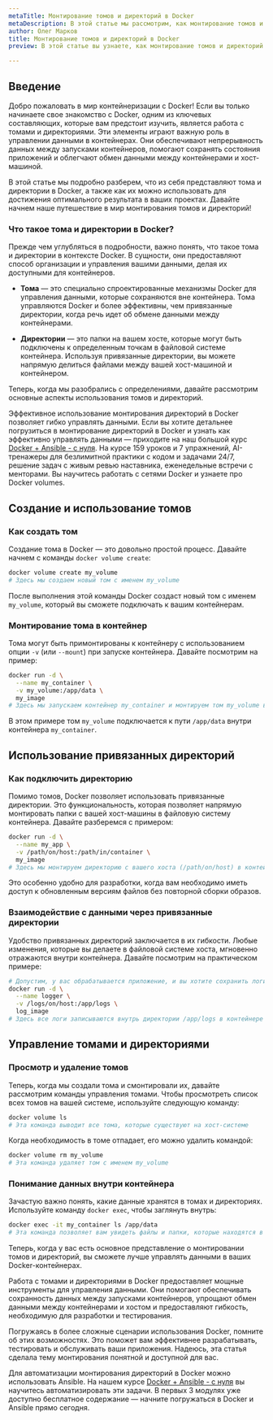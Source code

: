 ```yaml
---
metaTitle: Монтирование томов и директорий в Docker
metaDescription: В этой статье мы рассмотрим, как монтирование томов и директорий помогает управлять данными в контейнерах Docker - от создания и использования до управления и удаления
author: Олег Марков
title: Монтирование томов и директорий в Docker
preview: В этой статье вы узнаете, как монтирование томов и директорий в Docker позволяет эффективно управлять данными, упрощает разработку и тестирование приложений

---
```


## Введение

Добро пожаловать в мир контейнеризации с Docker! Если вы только начинаете свое знакомство с Docker, одним из ключевых составляющих, которые вам предстоит изучить, является работа с томами и директориями. Эти элементы играют важную роль в управлении данными в контейнерах. Они обеспечивают непрерывность данных между запусками контейнеров, помогают сохранять состояния приложений и облегчают обмен данными между контейнерами и хост-машиной.

В этой статье мы подробно разберем, что из себя представляют тома и директории в Docker, а также как их можно использовать для достижения оптимального результата в ваших проектах. Давайте начнем наше путешествие в мир монтирования томов и директорий!

### Что такое тома и директории в Docker?

Прежде чем углубляться в подробности, важно понять, что такое тома и директории в контексте Docker. В сущности, они предоставляют способ организации и управления вашими данными, делая их доступными для контейнеров.

- **Тома** — это специально спроектированные механизмы Docker для управления данными, которые сохраняются вне контейнера. Тома управляются Docker и более эффективны, чем привязанные директории, когда речь идет об обмене данными между контейнерами.
  
- **Директории** — это папки на вашем хосте, которые могут быть подключены к определенным точкам в файловой системе контейнера. Используя привязанные директории, вы можете напрямую делиться файлами между вашей хост-машиной и контейнером.

Теперь, когда мы разобрались с определениями, давайте рассмотрим основные аспекты использования томов и директорий.

Эффективное использование монтирования директорий в Docker позволяет гибко управлять данными. Если вы хотите детальнее погрузиться в монтирование директорий в Docker и узнать как эффективно управлять данными — приходите на наш большой курс [Docker + Ansible - с нуля](https://purpleschool.ru/course/docker). На курсе 159 уроков и 7 упражнений, AI-тренажеры для безлимитной практики с кодом и задачами 24/7, решение задач с живым ревью наставника, еженедельные встречи с менторами. Вы научитесь работать с сетями Docker и узнаете про Docker volumes.

## Создание и использование томов

### Как создать том

Создание тома в Docker — это довольно простой процесс. Давайте начнем с команды `docker volume create`:

```bash
docker volume create my_volume
# Здесь мы создаем новый том с именем my_volume
```

После выполнения этой команды Docker создаст новый том с именем `my_volume`, который вы сможете подключать к вашим контейнерам.

### Монтирование тома в контейнер

Тома могут быть примонтированы к контейнеру с использованием опции `-v` (или `--mount`) при запуске контейнера. Давайте посмотрим на пример:

```bash
docker run -d \
  --name my_container \
  -v my_volume:/app/data \
  my_image
# Здесь мы запускаем контейнер my_container и монтируем том my_volume в директорию /app/data внутри контейнера
```

В этом примере том `my_volume` подключается к пути `/app/data` внутри контейнера `my_container`.

## Использование привязанных директорий

### Как подключить директорию

Помимо томов, Docker позволяет использовать привязанные директории. Это функциональность, которая позволяет напрямую монтировать папки с вашей хост-машины в файловую систему контейнера. Давайте разберемся с примером:

```bash
docker run -d \
  --name my_app \
  -v /path/on/host:/path/in/container \
  my_image
# Здесь мы монтируем директорию с вашего хоста (/path/on/host) в контейнер (/path/in/container)
```

Это особенно удобно для разработки, когда вам необходимо иметь доступ к обновленным версиям файлов без повторной сборки образов.

### Взаимодействие с данными через привязанные директории

Удобство привязанных директорий заключается в их гибкости. Любые изменения, которые вы делаете в файловой системе хоста, мгновенно отражаются внутри контейнера. Давайте посмотрим на практическом примере:

```bash
# Допустим, у вас обрабатывается приложение, и вы хотите сохранить логи на хосте:
docker run -d \
  --name logger \
  -v /logs/on/host:/app/logs \
  log_image
# Здесь все логи записываются внутрь директории /app/logs в контейнере и моментально сохраняются на хосте
```

## Управление томами и директориями

### Просмотр и удаление томов

Теперь, когда мы создали тома и смонтировали их, давайте рассмотрим команды управления томами. Чтобы просмотреть список всех томов на вашей системе, используйте следующую команду:

```bash
docker volume ls
# Эта команда выводит все тома, которые существуют на хост-системе
```

Когда необходимость в томе отпадает, его можно удалить командой:

```bash
docker volume rm my_volume
# Эта команда удаляет том с именем my_volume
```

### Понимание данных внутри контейнера

Зачастую важно понять, какие данные хранятся в томах и директориях. Используйте команду `docker exec`, чтобы заглянуть внутрь:

```bash
docker exec -it my_container ls /app/data
# Эта команда позволяет вам увидеть файлы и папки, которые находятся в директории /app/data контейнера
```

Теперь, когда у вас есть основное представление о монтировании томов и директорий, вы сможете лучше управлять данными в ваших Docker-контейнерах.

Работа с томами и директориями в Docker предоставляет мощные инструменты для управления данными. Они помогают обеспечивать сохранность данных между запусками контейнеров, упрощают обмен данными между контейнерами и хостом и предоставляют гибкость, необходимую для разработки и тестирования.

Погружаясь в более сложные сценарии использования Docker, помните об этих возможностях. Это поможет вам эффективнее разрабатывать, тестировать и обслуживать ваши приложения. Надеюсь, эта статья сделала тему монтирования понятной и доступной для вас.

Для автоматизации монтирования директорий в Docker можно использовать Ansible. На нашем курсе [Docker + Ansible - с нуля](https://purpleschool.ru/course/docker) вы научитесь автоматизировать эти задачи. В первых 3 модулях уже доступно бесплатное содержание — начните погружаться в Docker и Ansible прямо сегодня.
